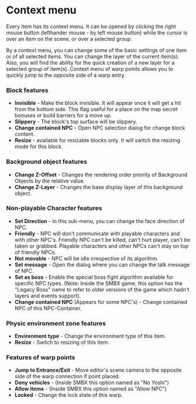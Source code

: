 # Context menu

Every item has its context menu. It can be opened by clicking the right mouse button (lefthander mouse - by left mouse button) while the cursor is over an item on the scene, or over a selected group.

By a context menu, you can change some of the basic settings of one item or of all selected items. You can change the layer of the current item(s). Also, you will find the ability for the quick creation of a new layer for a selected group of item(s). Context menu of warp points allows you to quickly jump to the opposite side of a warp entry.


### Block features
* **Invisible** - Make the block invisible. It will appear once it will get a hit from the bottom side. This flag useful for a place on the map secret bonuses or build barriers for a move up.
* **Slippery** - The block's top surface will be slippery.
* **Change contained NPC** - Open NPC selection dialog for change block content.
* **Resize** - available for resizable blocks only. It will switch the resizing mode for this block.

<ImageZoom
alt="BlockContext"
url="screenshots/LevelEditing/Items/BlockContext.png"
width="200px"
:border="true"
/>


### Background object features

* **Change Z-Offset** - Changes the rendering order priority of Background Objects by the relative value.
* **Change Z-Layer** - Changes the base display layer of this background object.

<ImageZoom
alt="BGO_Context"
url="screenshots/LevelEditing/Items/BGO_Context.png"
width="200px"
:border="true"
/>

### Non-playable Character features
* **Set Direction** - In this sub-menu, you can change the face direction of NPC.
* **Friendly** - NPC will don't communicate with playable characters and with other NPC's. Friendly NPC can't be killed, can't hurt player, can't be taken or grabbed. Playable characters and other NPCs can't stay on top of friendly NPCs.
* **Not movable** - NPC will be idle irrespective of its algorithm.
* **Set message** - Open the dialog where you can change the talk message of NPC.
* **Set as boss** - Enable the special boss fight algorithm available for specific NPC types. (Note: Inside the SMBX game, this option has the "Legacy Boss" name to refer to older versions of the game which hadn't layers and events support).
* **Change contained NPC** (Appears for some NPC's) - Change contained NPC of this NPC-Container.

<ImageZoom
alt="NPC_Direction"
url="screenshots/LevelEditing/Items/NPC_Direction.png"
width="200px"
:border="true"
/>

### Physic environment zone features
* **Environment type** - Change the environment type of this item.
* **Resize** - Switch to resizing of this item.

<ImageZoom
alt="06_change_type"
url="screenshots/LevelEditing/Physics/06_change_type.png"
width="200px"
:border="true"
/>

### Features of warp points
* **Jump to Entrance/Exit** - Move editor's scene camera to the opposite side of the warp connection if point placed.
* **Deny vehicles** - (Inside SMBX this option named as "No Yoshi")
* **Allow items** - (Inside SMBX this option named as "Allow NPC")
* **Locked** - Change the lock state of this warp.

<ImageZoom
alt="WarpContextMenu"
url="screenshots/LevelEditing/Warps/WarpContextMenu.png"
width="200px"
:border="true"
/>

